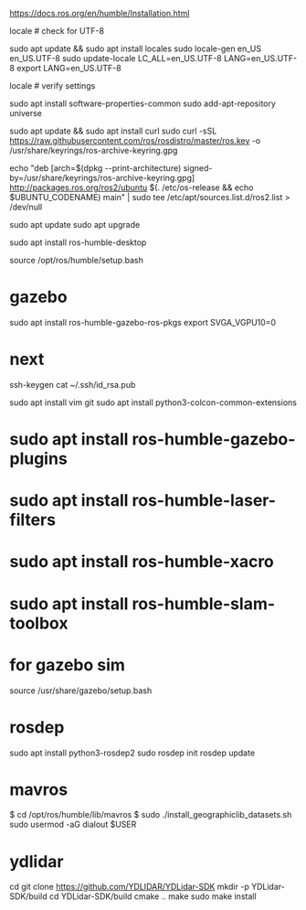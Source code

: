https://docs.ros.org/en/humble/Installation.html

locale  # check for UTF-8

sudo apt update && sudo apt install locales
sudo locale-gen en_US en_US.UTF-8
sudo update-locale LC_ALL=en_US.UTF-8 LANG=en_US.UTF-8
export LANG=en_US.UTF-8

locale  # verify settings

sudo apt install software-properties-common
sudo add-apt-repository universe

sudo apt update && sudo apt install curl
sudo curl -sSL https://raw.githubusercontent.com/ros/rosdistro/master/ros.key -o /usr/share/keyrings/ros-archive-keyring.gpg

echo "deb [arch=$(dpkg --print-architecture) signed-by=/usr/share/keyrings/ros-archive-keyring.gpg] http://packages.ros.org/ros2/ubuntu $(. /etc/os-release && echo $UBUNTU_CODENAME) main" | sudo tee /etc/apt/sources.list.d/ros2.list > /dev/null

sudo apt update
sudo apt upgrade

sudo apt install ros-humble-desktop

source /opt/ros/humble/setup.bash

# gazebo
sudo apt install ros-humble-gazebo-ros-pkgs
export SVGA_VGPU10=0

# next 
ssh-keygen
cat ~/.ssh/id_rsa.pub

sudo apt install vim git
sudo apt install python3-colcon-common-extensions
# sudo apt install ros-humble-gazebo-plugins
# sudo apt install ros-humble-laser-filters
# sudo apt install ros-humble-xacro
# sudo apt install ros-humble-slam-toolbox

# for gazebo sim
source /usr/share/gazebo/setup.bash

# rosdep
sudo apt install python3-rosdep2
sudo rosdep init
rosdep update

# mavros
$ cd /opt/ros/humble/lib/mavros
$ sudo ./install_geographiclib_datasets.sh 
sudo usermod -aG dialout $USER

# ydlidar
cd 
git clone https://github.com/YDLIDAR/YDLidar-SDK
mkdir -p YDLidar-SDK/build
cd YDLidar-SDK/build
cmake ..
make
sudo make install

